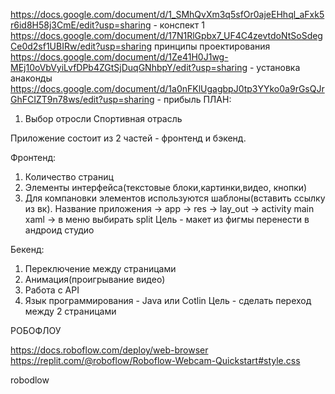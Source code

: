 https://docs.google.com/document/d/1_SMhQvXm3q5sfOr0ajeEHhql_aFxk5r6id8H58j3CmE/edit?usp=sharing - конспект 1
https://docs.google.com/document/d/17N1RlGpbx7_UF4C4zevtdoNtSoSdegCe0d2sf1UBIRw/edit?usp=sharing принципы проектирования 
https://docs.google.com/document/d/1Ze41H0J1wg-MEj10oVbVyiLvfDPb4ZGtSjDuqGNhbpY/edit?usp=sharing - установка анаконды
https://docs.google.com/document/d/1a0nFKlUgagbpJ0tp3YYko0a9rGsQJrGhFCIZT9n78ws/edit?usp=sharing - прибыль
ПЛАН:
1. Выбор отросли
Спортивная отрасль

Приложение состоит из 2 частей - фронтенд и бэкенд.

Фронтенд:

1. Количество страниц
2. Элементы интерфейса(текстовые блоки,картинки,видео, кнопки)
3. Для компановки элементов используются шаблоны(вставить ссылку из вк). Название приложения -> app -> res -> lay_out -> activity main xaml -> в меню выбирать split Цель - макет из фигмы перенести в андроид студио

Бекенд:

1. Переключение между страницами
2. Анимация(проигрывание видео)
3. Работа с API
4. Язык программирования - Java или Cotlin Цель - сделать переход между 2 страницами


РОБОФЛОУ

https://docs.roboflow.com/deploy/web-browser 
https://replit.com/@roboflow/Roboflow-Webcam-Quickstart#style.css 

robodlow
